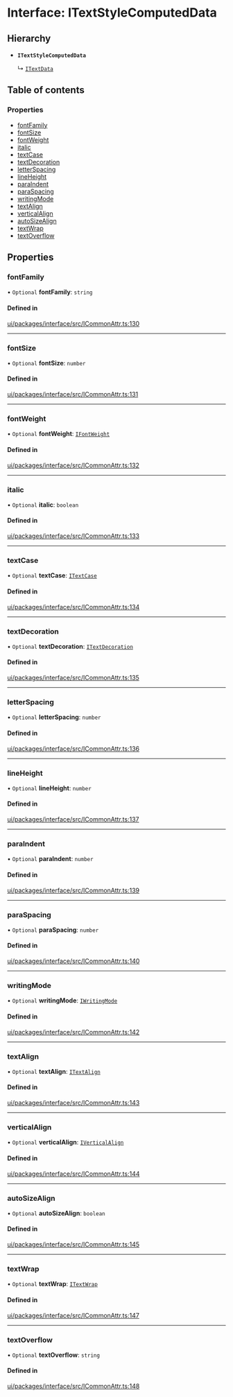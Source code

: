 # Interface: ITextStyleComputedData

## Hierarchy

- **`ITextStyleComputedData`**

  ↳ [`ITextData`](ITextData.md)

## Table of contents

### Properties

- [fontFamily](ITextStyleComputedData.md#fontfamily)
- [fontSize](ITextStyleComputedData.md#fontsize)
- [fontWeight](ITextStyleComputedData.md#fontweight)
- [italic](ITextStyleComputedData.md#italic)
- [textCase](ITextStyleComputedData.md#textcase)
- [textDecoration](ITextStyleComputedData.md#textdecoration)
- [letterSpacing](ITextStyleComputedData.md#letterspacing)
- [lineHeight](ITextStyleComputedData.md#lineheight)
- [paraIndent](ITextStyleComputedData.md#paraindent)
- [paraSpacing](ITextStyleComputedData.md#paraspacing)
- [writingMode](ITextStyleComputedData.md#writingmode)
- [textAlign](ITextStyleComputedData.md#textalign)
- [verticalAlign](ITextStyleComputedData.md#verticalalign)
- [autoSizeAlign](ITextStyleComputedData.md#autosizealign)
- [textWrap](ITextStyleComputedData.md#textwrap)
- [textOverflow](ITextStyleComputedData.md#textoverflow)

## Properties

### fontFamily

• `Optional` **fontFamily**: `string`

#### Defined in

[ui/packages/interface/src/ICommonAttr.ts:130](https://github.com/leaferjs/leafer-ui/blob/66bfac2/packages/interface/src/ICommonAttr.ts#L130)

___

### fontSize

• `Optional` **fontSize**: `number`

#### Defined in

[ui/packages/interface/src/ICommonAttr.ts:131](https://github.com/leaferjs/leafer-ui/blob/66bfac2/packages/interface/src/ICommonAttr.ts#L131)

___

### fontWeight

• `Optional` **fontWeight**: [`IFontWeight`](../modules.md#ifontweight)

#### Defined in

[ui/packages/interface/src/ICommonAttr.ts:132](https://github.com/leaferjs/leafer-ui/blob/66bfac2/packages/interface/src/ICommonAttr.ts#L132)

___

### italic

• `Optional` **italic**: `boolean`

#### Defined in

[ui/packages/interface/src/ICommonAttr.ts:133](https://github.com/leaferjs/leafer-ui/blob/66bfac2/packages/interface/src/ICommonAttr.ts#L133)

___

### textCase

• `Optional` **textCase**: [`ITextCase`](../modules.md#itextcase)

#### Defined in

[ui/packages/interface/src/ICommonAttr.ts:134](https://github.com/leaferjs/leafer-ui/blob/66bfac2/packages/interface/src/ICommonAttr.ts#L134)

___

### textDecoration

• `Optional` **textDecoration**: [`ITextDecoration`](../modules.md#itextdecoration)

#### Defined in

[ui/packages/interface/src/ICommonAttr.ts:135](https://github.com/leaferjs/leafer-ui/blob/66bfac2/packages/interface/src/ICommonAttr.ts#L135)

___

### letterSpacing

• `Optional` **letterSpacing**: `number`

#### Defined in

[ui/packages/interface/src/ICommonAttr.ts:136](https://github.com/leaferjs/leafer-ui/blob/66bfac2/packages/interface/src/ICommonAttr.ts#L136)

___

### lineHeight

• `Optional` **lineHeight**: `number`

#### Defined in

[ui/packages/interface/src/ICommonAttr.ts:137](https://github.com/leaferjs/leafer-ui/blob/66bfac2/packages/interface/src/ICommonAttr.ts#L137)

___

### paraIndent

• `Optional` **paraIndent**: `number`

#### Defined in

[ui/packages/interface/src/ICommonAttr.ts:139](https://github.com/leaferjs/leafer-ui/blob/66bfac2/packages/interface/src/ICommonAttr.ts#L139)

___

### paraSpacing

• `Optional` **paraSpacing**: `number`

#### Defined in

[ui/packages/interface/src/ICommonAttr.ts:140](https://github.com/leaferjs/leafer-ui/blob/66bfac2/packages/interface/src/ICommonAttr.ts#L140)

___

### writingMode

• `Optional` **writingMode**: [`IWritingMode`](../modules.md#iwritingmode)

#### Defined in

[ui/packages/interface/src/ICommonAttr.ts:142](https://github.com/leaferjs/leafer-ui/blob/66bfac2/packages/interface/src/ICommonAttr.ts#L142)

___

### textAlign

• `Optional` **textAlign**: [`ITextAlign`](../modules.md#itextalign)

#### Defined in

[ui/packages/interface/src/ICommonAttr.ts:143](https://github.com/leaferjs/leafer-ui/blob/66bfac2/packages/interface/src/ICommonAttr.ts#L143)

___

### verticalAlign

• `Optional` **verticalAlign**: [`IVerticalAlign`](../modules.md#iverticalalign)

#### Defined in

[ui/packages/interface/src/ICommonAttr.ts:144](https://github.com/leaferjs/leafer-ui/blob/66bfac2/packages/interface/src/ICommonAttr.ts#L144)

___

### autoSizeAlign

• `Optional` **autoSizeAlign**: `boolean`

#### Defined in

[ui/packages/interface/src/ICommonAttr.ts:145](https://github.com/leaferjs/leafer-ui/blob/66bfac2/packages/interface/src/ICommonAttr.ts#L145)

___

### textWrap

• `Optional` **textWrap**: [`ITextWrap`](../modules.md#itextwrap)

#### Defined in

[ui/packages/interface/src/ICommonAttr.ts:147](https://github.com/leaferjs/leafer-ui/blob/66bfac2/packages/interface/src/ICommonAttr.ts#L147)

___

### textOverflow

• `Optional` **textOverflow**: `string`

#### Defined in

[ui/packages/interface/src/ICommonAttr.ts:148](https://github.com/leaferjs/leafer-ui/blob/66bfac2/packages/interface/src/ICommonAttr.ts#L148)
